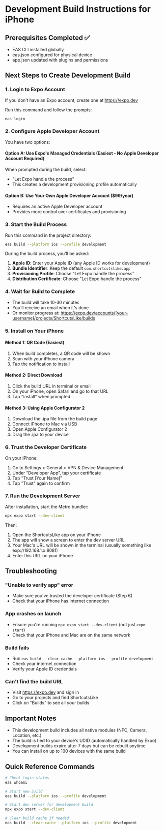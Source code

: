 # Development Build Instructions for iPhone

## Prerequisites Completed ✅
- EAS CLI installed globally
- eas.json configured for physical device
- app.json updated with plugins and permissions

## Next Steps to Create Development Build

### 1. Login to Expo Account
If you don't have an Expo account, create one at https://expo.dev

Run this command and follow the prompts:
```bash
eas login
```

### 2. Configure Apple Developer Account
You have two options:

#### Option A: Use Expo's Managed Credentials (Easiest - No Apple Developer Account Required)
When prompted during the build, select:
- "Let Expo handle the process"
- This creates a development provisioning profile automatically

#### Option B: Use Your Own Apple Developer Account ($99/year)
- Requires an active Apple Developer account
- Provides more control over certificates and provisioning

### 3. Start the Build Process
Run this command in the project directory:
```bash
eas build --platform ios --profile development
```

During the build process, you'll be asked:
1. **Apple ID**: Enter your Apple ID (any Apple ID works for development)
2. **Bundle Identifier**: Keep the default `com.shortcutslike.app`
3. **Provisioning Profile**: Choose "Let Expo handle the process"
4. **Distribution Certificate**: Choose "Let Expo handle the process"

### 4. Wait for Build to Complete
- The build will take 10-30 minutes
- You'll receive an email when it's done
- Or monitor progress at: https://expo.dev/accounts/[your-username]/projects/ShortcutsLike/builds

### 5. Install on Your iPhone

#### Method 1: QR Code (Easiest)
1. When build completes, a QR code will be shown
2. Scan with your iPhone camera
3. Tap the notification to install

#### Method 2: Direct Download
1. Click the build URL in terminal or email
2. On your iPhone, open Safari and go to that URL
3. Tap "Install" when prompted

#### Method 3: Using Apple Configurator 2
1. Download the .ipa file from the build page
2. Connect iPhone to Mac via USB
3. Open Apple Configurator 2
4. Drag the .ipa to your device

### 6. Trust the Developer Certificate
On your iPhone:
1. Go to Settings > General > VPN & Device Management
2. Under "Developer App", tap your certificate
3. Tap "Trust [Your Name]"
4. Tap "Trust" again to confirm

### 7. Run the Development Server
After installation, start the Metro bundler:
```bash
npx expo start --dev-client
```

Then:
1. Open the ShortcutsLike app on your iPhone
2. The app will show a screen to enter the dev server URL
3. Your Mac's URL will be shown in the terminal (usually something like exp://192.168.1.x:8081)
4. Enter this URL on your iPhone

## Troubleshooting

### "Unable to verify app" error
- Make sure you've trusted the developer certificate (Step 6)
- Check that your iPhone has internet connection

### App crashes on launch
- Ensure you're running `npx expo start --dev-client` (not just `expo start`)
- Check that your iPhone and Mac are on the same network

### Build fails
- Run `eas build --clear-cache --platform ios --profile development`
- Check your internet connection
- Verify your Apple ID credentials

### Can't find the build URL
- Visit https://expo.dev and sign in
- Go to your projects and find ShortcutsLike
- Click on "Builds" to see all your builds

## Important Notes
- This development build includes all native modules (NFC, Camera, Location, etc.)
- The build is tied to your device's UDID (automatically handled by Expo)
- Development builds expire after 7 days but can be rebuilt anytime
- You can install on up to 100 devices with the same build

## Quick Reference Commands
```bash
# Check login status
eas whoami

# Start new build
eas build --platform ios --profile development

# Start dev server for development build
npx expo start --dev-client

# Clear build cache if needed
eas build --clear-cache --platform ios --profile development
```